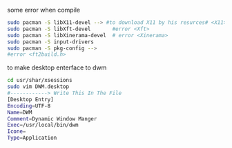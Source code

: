 
some error when compile 
```sh
sudo pacman -S libX11-devel --> #to download X11 by his resurces# <X11>
sudo pacman -S libXft-devel       #error <Xft>
sudo pacman -S libXinerama-devel  # error <Xinerama>
sudo pacman -S input-drivers
sudo pacman -S pkg-config -->  
#error <ft2build.h>
```

to make desktop enterface to dwm

```sh
cd usr/shar/xsessions
sudo vim DWM.desktop
#------------> Write This In The File
[Desktop Entry]
Encoding=UTF-8
Name=DWM
Comment=Dynamic Window Manger
Exec=/usr/local/bin/dwm
Icone=
Type=Application

```
